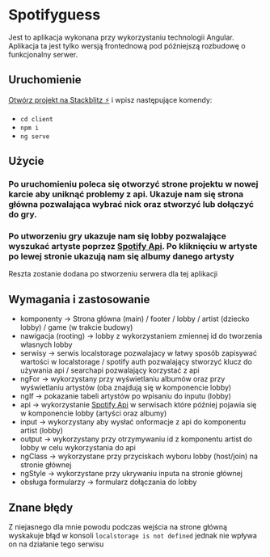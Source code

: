 # Spotifyguess

Jest to aplikacja wykonana przy wykorzystaniu technologii Angular.
Aplikacja ta jest tylko wersją frontednową pod późniejszą rozbudowę o funkcjonalny serwer.

## Uruchomienie
[Otwórz projekt na Stackblitz ⚡️](https://stackblitz.com/~/github.com/Klimczoczek/Projekt_angular) i wpisz następujące komendy:
- `cd client`
- `npm i`
- `ng serve`

## Użycie
### Po uruchomieniu poleca się otworzyć strone projektu w nowej karcie aby uniknąć problemy z api. Ukazuje nam się strona główna pozwalająca wybrać nick oraz stworzyć lub dołączyć do gry.
### Po utworzeniu gry ukazuje nam się lobby pozwalające wyszukać artyste poprzez [Spotify Api](https://developer.spotify.com/documentation/web-api). Po kliknięciu w artyste po lewej stronie ukazują nam się albumy danego artysty
Reszta zostanie dodana po stworzeniu serwera dla tej aplikacji

## Wymagania i zastosowanie
- komponenty -> Strona główna (main) / footer / lobby / artist (dziecko lobby) / game (w trakcie budowy)
- nawigacja (rooting) -> lobby z wykorzystaniem zmiennej id do tworzenia własnych lobby
- serwisy -> serwis localstorage pozwalajacy w łatwy sposób zapisywać wartości w localstorage / spotify auth pozwalający stworzyć klucz do używania api / searchapi pozwalający korzystać z api
- ngFor -> wykorzystany przy wyświetlaniu albumów oraz przy wyświetlaniu artystów (oba znajdują się w komponencie lobby)
- ngIf -> pokazanie tabeli artystów po wpisaniu do inputu (lobby)
- api -> wykorzystanie [Spotify Api](https://developer.spotify.com/documentation/web-api) w serwisach które później pojawia się w komponencie lobby (artyści oraz albumy)
- input -> wykorzystany aby wysłać onformacje z api do komponentu artist (lobby)
- output -> wykorzystany przy otrzymywaniu id z komponentu artist do lobby w celu wykorzystania do api
- ngClass -> wykorzystane przy przyciskach wyboru lobby (host/join) na stronie głównej
- ngStyle -> wykorzystane przy ukrywaniu inputa na stronie głównej
- obsługa formularzy -> formularz dołączania do lobby

## Znane błędy
Z niejasnego dla mnie powodu podczas wejścia na strone główną wyskakuje błąd w konsoli `localstorage is not defined` jednak nie wpływa on na działanie tego serwisu
  



